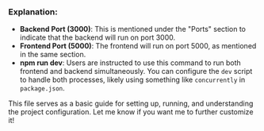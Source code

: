 
### Explanation:
- **Backend Port (3000)**: This is mentioned under the "Ports" section to indicate that the backend will run on port 3000.
- **Frontend Port (5000)**: The frontend will run on port 5000, as mentioned in the same section.
- **npm run dev**: Users are instructed to use this command to run both frontend and backend simultaneously. You can configure the `dev` script to handle both processes, likely using something like `concurrently` in `package.json`.

This file serves as a basic guide for setting up, running, and understanding the project configuration. Let me know if you want me to further customize it!
